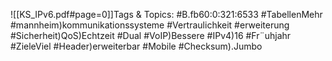 
![[KS_IPv6.pdf#page=0]]Tags & Topics:
   #B.fb60:0:321:6533
   #TabellenMehr
   #mannheim)kommunikationssysteme
   #Vertraulichkeit
   #erweiterung
   #Sicherheit)QoS)Echtzeit
   #Dual
   #VoIP)Bessere
   #IPv4)16
   #Fr¨uhjahr
   #ZieleViel
   #Header)erweiterbar
   #Mobile
   #Checksum).Jumbo